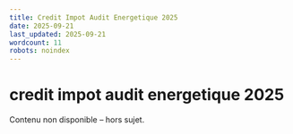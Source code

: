 ```yaml
---
title: Credit Impot Audit Energetique 2025
date: 2025-09-21
last_updated: 2025-09-21
wordcount: 11
robots: noindex
---
```


# credit impot audit energetique 2025

Contenu non disponible – hors sujet.